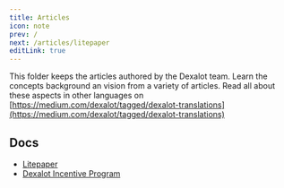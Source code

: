 ```yaml
---
title: Articles
icon: note
prev: /
next: /articles/litepaper
editLink: true
---
```


This folder keeps the articles authored by the Dexalot team.  Learn the concepts background an vision from a variety of articles.  Read all about these aspects in other languages on [https://medium.com/dexalot/tagged/dexalot-translations](https://medium.com/dexalot/tagged/dexalot-translations)

## Docs

* [Litepaper](/articles/litepaper)
* [Dexalot Incentive Program](/articles/dip)
